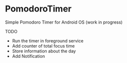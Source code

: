# PomodoroTimer

Simple Pomodoro Timer for Android OS (work in progress)

  TODO
  - Run the timer in foreground service
  - Add counter of total focus time
  - Store information about the day
  - Add Notification
